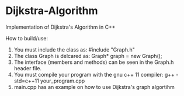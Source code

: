 # Dijkstra-Algorithm

Implementation of Dijkstra's Algorithm in C++

How to build/use:

  1.  You must include the class as: #include "Graph.h"
  2.  The class Graph is delcared as: Graph* graph = new Graph();
  3.  The interface (members and methods) can be seen in the Graph.h header file.
  4.  You must compile your program with the gnu c++ 11 compiler:
          g++ -std=c++11 your_program.cpp
  5.  main.cpp has an example on how to use Dijkstra's graph algortihm
